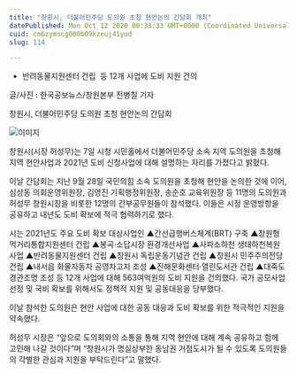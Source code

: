 ```yaml
---
title: "창원시, 더불어민주당 도의원 초청 현안논의 간담회 개최"
datePublished: Mon Oct 12 2020 00:33:33 GMT+0000 (Coordinated Universal Time)
cuid: cm6zymscg000b09kzeuj41yud
slug: 114

---
```



- 반려동물지원센터 건립  등 12개 사업에 도비 지원 건의

글/사진 : 한국공보뉴스/창원본부 전병칠 기자

창원시, 더불어민주당 도의원 초청 현안논의 간담회

![이미지](https://cdn.hashnode.com/res/hashnode/image/upload/v1739246788667/5080f27e-205a-4469-8f39-e468369b64b9.jpeg)

창원시(시장 허성무)는 7일 시청 시민홀에서 더불어민주당 소속 지역 도의원을 초청해 지역 현안사업과 2021년 도비 신청사업에 대해 설명하는 자리를 가졌다고 밝혔다.

이날 간담회는 지난 9월 28일 국민의힘 소속 도의원을 초청해 현안을 논의한 것에 이어, 심상동 의회운영위원장, 김영진 기획행정위원장, 송순호 교육위원장 등 11명의 도의원과 허성무 창원시장을 비롯한 12명의 간부공무원들이 참석했다. 이들은 시정 운영방향을 공유하고 내년도 도비 확보에 적극 협력하기로 했다.

시는 2021년도 주요 도비 확보 대상사업인 ▲간선급행버스체계(BRT) 구축 ▲창원형 먹거리통합지원센터 건립 ▲봉곡·소답시장 환경개선사업 ▲사파소하천 생태하천복원 사업 ▲반려동물지원센터 건립 ▲창원시 독립운동기념관 건립 ▲창원시 민주주의전당 건립 ▲내서읍 화물자동차 공영차고지 조성 ▲진해문화센터·열린도서관 건립 ▲대죽도 경관조명 조성 등 12개 사업에 대해 563여억원의 도비 지원을 건의했다. 국가 공모사업 선정 및 국비 확보를 위해서도 정책적 지원 및 공동대응을 당부했다.

이날 참석한 도의원은 현안 사업에 대한 공동 대응과 도비 확보를 위한 적극적인 지원을 약속했다.

허성무 시장은 “앞으로 도의회와의 소통을 통해 지역 현안에 대해 계속 공유하고 함께 고민해 나갈 것이다”며 “창원시가 명실상부한 동남권 거점도시가 될 수 있도록 도의원들의 각별한 관심과 지원을 부탁드린다”고 말했다.